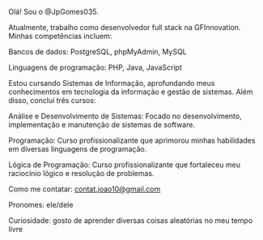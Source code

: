 Olá! Sou o @JpGomes035.

Atualmente, trabalho como desenvolvedor full stack na GFInnovation. Minhas competências incluem:

Bancos de dados: PostgreSQL, phpMyAdmin, MySQL

Linguagens de programação: PHP, Java, JavaScript

Estou cursando Sistemas de Informação, aprofundando meus conhecimentos em tecnologia da informação e gestão de sistemas. Além disso, concluí três cursos:

Análise e Desenvolvimento de Sistemas: Focado no desenvolvimento, implementação e manutenção de sistemas de software. 

Programação: Curso profissionalizante que aprimorou minhas habilidades em diversas linguagens de programação.

Lógica de Programação: Curso profissionalizante que fortaleceu meu raciocínio lógico e resolução de problemas.

Como me contatar: contat.joao10@gmail.com

Pronomes: ele/dele

Curiosidade: gosto de aprender diversas coisas aleatórias no meu tempo livre
